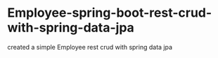 # Employee-spring-boot-rest-crud-with-spring-data-jpa
created a simple Employee rest crud with spring data jpa
